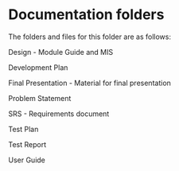 # Documentation folders

The folders and files for this folder are as follows:

Design - Module Guide and MIS

Development Plan

Final Presentation - Material for final presentation

Problem Statement

SRS - Requirements document

Test Plan

Test Report

User Guide